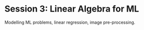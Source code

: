 # Session 3: Linear Algebra for ML

Modelling ML problems, linear regression, image pre-processing.
